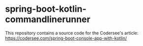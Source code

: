 # spring-boot-kotlin-commandlinerunner
This repository contains a source code for the Codersee's article: https://codersee.com/spring-boot-console-app-with-kotlin/
